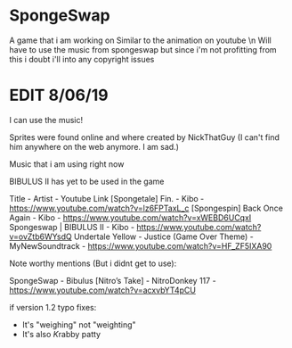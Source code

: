 # SpongeSwap
A game that i am working on
Similar to the animation on youtube \n
Will have to use the music from spongeswap but since i'm not profitting from this i doubt i'll into any copyright issues


# EDIT 8/06/19
I can use the music!

Sprites were found online and where created by NickThatGuy (I can't find him anywhere on the web anymore. I am sad.)


Music that i am using right now

BIBULUS II has yet to be used in the game

Title             								- 		Artist 			- Youtube Link
[Spongetale] Fin. 								-	 	Kibo 			- https://www.youtube.com/watch?v=lz6FPTaxL_c
[Spongespin] Back Once Again					- 		Kibo			- https://www.youtube.com/watch?v=xWEBD6UCqxI
Spongeswap | BIBULUS II 						- 		Kibo			- https://www.youtube.com/watch?v=ovZtb6WYsdQ
Undertale Yellow - Justice (Game Over Theme)	- 		MyNewSoundtrack	- https://www.youtube.com/watch?v=HF_ZF5IXA90


Note worthy mentions (But i didnt get to use):

SpongeSwap - Bibulus [Nitro’s Take] 	-  NitroDonkey 117	- https://www.youtube.com/watch?v=acxvbYT4pCU


if version 1.2
typo fixes:
- It's "weighing" not "weighting" 
- It's also *K*rabby patty 
